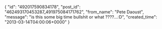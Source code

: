 {
   "id": "492017590834178",
   "post_id": "462493170453287_491975084171762",
   "from_name": "Pete Daoust",
   "message": "is this some big time bullshit or what ????...:D",
   "created_time": "2013-03-14T04:00:06+0000"
 }
